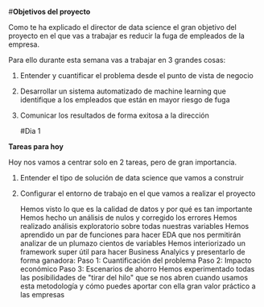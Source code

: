 #**Objetivos del proyecto**

Como te ha explicado el director de data science el gran objetivo del proyecto en el que vas a trabajar es reducir la fuga de empleados de la empresa.

Para ello durante esta semana vas a trabajar en 3 grandes cosas:

1. Entender y cuantificar el problema desde el punto de vista de negocio
2. Desarrollar un sistema automatizado de machine learning que identifique a los empleados que están en mayor riesgo de fuga
3. Comunicar los resultados de forma exitosa a la dirección

   #Dia 1 

**Tareas para hoy**

Hoy nos vamos a centrar solo en 2 tareas, pero de gran importancia.

1. Entender el tipo de solución de data science que vamos a construir
2. Configurar el entorno de trabajo en el que vamos a realizar el proyecto


    Hemos visto lo que es la calidad de datos y por qué es tan importante
    Hemos hecho un análisis de nulos y corregido los errores
    Hemos realizado análisis exploratorio sobre todas nuestras variables
    Hemos aprendido un par de funciones para hacer EDA que nos permitirán analizar de un plumazo cientos de variables
    Hemos interiorizado un framework super útil para hacer Business Analyics y presentarlo de forma ganadora:
        Paso 1: Cuantificación del problema
        Paso 2: Impacto económico
        Paso 3: Escenarios de ahorro
    Hemos experimentado todas las posibilidades de "tirar del hilo" que se nos abren cuando usamos esta metodología y cómo puedes aportar con ella gran valor práctico a las empresas

